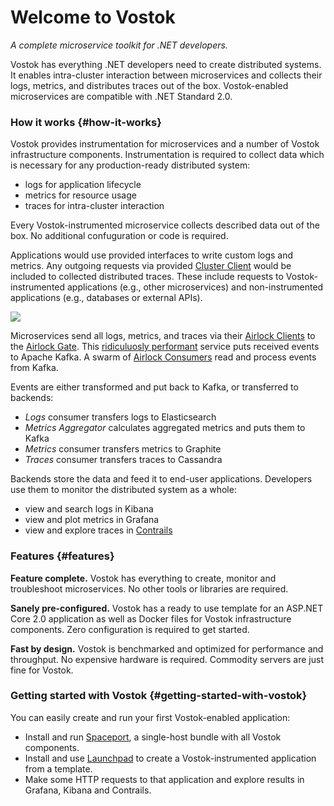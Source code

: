 # Welcome to Vostok

_A complete microservice toolkit for .NET developers._

Vostok has everything .NET developers need to create distributed systems. It enables intra-cluster interaction between microservices and collects their logs, metrics, and distributes traces out of the box. Vostok-enabled microservices are compatible with .NET Standard 2.0.

### How it works {#how-it-works}

Vostok provides instrumentation for microservices and a number of Vostok infrastructure components. Instrumentation is required to collect data which is necessary for any production-ready distributed system:

* logs for application lifecycle
* metrics for resource usage
* traces for intra-cluster interaction

Every Vostok-instrumented microservice collects described data out of the box. No additional confuguration or code is required.

Applications would use provided interfaces to write custom logs and metrics. Any outgoing requests via provided [Cluster Client](https://github.com/vostok/core/tree/master/Vostok.ClusterClient) would be included to collected distributed traces. These include requests to Vostok-instrumented applications \(e.g., other microservices\) and non-instrumented applications \(e.g., databases or external APIs\).

![](http://vostok.tools/blueprint.png)

Microservices send all logs, metrics, and traces via their [Airlock Clients](https://github.com/vostok/core/tree/master/Vostok.Airlock.Client) to the [Airlock Gate](https://github.com/vostok/airlock.gate). This [ridiculuosly performant](https://github.com/vostok/core/issues/3) service puts received events to Apache Kafka. A swarm of [Airlock Consumers](https://github.com/vostok/airlock.consumer) read and process events from Kafka.

Events are either transformed and put back to Kafka, or transferred to backends:

* _Logs_ consumer transfers logs to Elasticsearch
* _Metrics Aggregator_ calculates aggregated metrics and puts them to Kafka
* _Metrics_ consumer transfers metrics to Graphite
* _Traces_ consumer transfers traces to Cassandra

Backends store the data and feed it to end-user applications. Developers use them to monitor the distributed system as a whole:

* view and search logs in Kibana
* view and plot metrics in Grafana
* view and explore traces in [Contrails](https://github.com/vostok/contrails.web)

### Features {#features}

**Feature complete.** Vostok has everything to create, monitor and troubleshoot microservices. No other tools or libraries are required.

**Sanely pre-configured.** Vostok has a ready to use template for an ASP.NET Core 2.0 application as well as Docker files for Vostok infrastructure components. Zero configuration is required to get started.

**Fast by design.** Vostok is benchmarked and optimized for performance and throughput. No expensive hardware is required. Commodity servers are just fine for Vostok.

### Getting started with Vostok {#getting-started-with-vostok}

You can easily create and run your first Vostok-enabled application:

* Install and run [Spaceport](https://github.com/vostok/spaceport#spaceport), a single-host bundle with all Vostok components.
* Install and use [Launchpad](https://github.com/vostok/launchpad#launchpad) to create a Vostok-instrumented application from a template.
* Make some HTTP requests to that application and explore results in Grafana, Kibana and Contrails.


